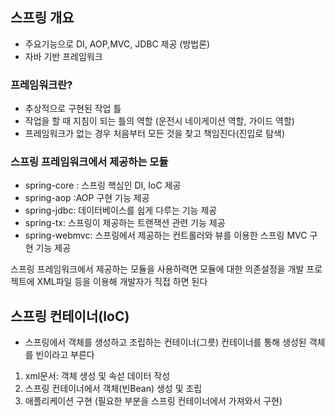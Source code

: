 ## 스프링 개요

- 주요기능으로 DI, AOP,MVC, JDBC 제공 (방법론)
- 자바 기반 프레임워크 

### 프레임워크란? 

- 추상적으로 구현된 작업 틀 
- 작업을 할 때 지침이 되는 틀의 역할 (운전시 네이게이션 역할, 가이드 역할)
- 프레임워크가 없는 경우 처음부터 모든 것을 찾고 책임진다(진입로 탐색)


### 스프링 프레임워크에서 제공하는 모듈 

- spring-core : 스프링 핵심인 DI, IoC 제공
- spring-aop :AOP 구현 기능 제공
- spring-jdbc: 데이터베이스를 쉽게 다루는 기능 제공
- spring-tx: 스프링이 제공하는 트랜잭션 관련 기능 제공
- spring-webmvc: 스프링에서 제공하는 컨트롤러와 뷰를 이용한 스프링 MVC 구현 기능 제공 

스프링 프레임워크에서 제공하는 모듈을 사용하력면 모듈에 대한 의존설정을 개발 프로젝트에 XML파일 등을 이용해 개발자가 직접 하면 된다

## 스프링 컨테이너(IoC)

- 스프링에서 객체를 생성하고 조립하는 컨테이너(그릇) 컨테이너를 통해 생성된 객체를 빈이라고 부른다

1. xml문서: 객체 생성 및 속섣 데이터 작성
2. 스프링 컨테이너에서 객체(빈Bean) 생성 및 조립
3. 애플리케이션 구현 (필요한 부분을 스프링 컨테이너에서 가져와서 구현)


